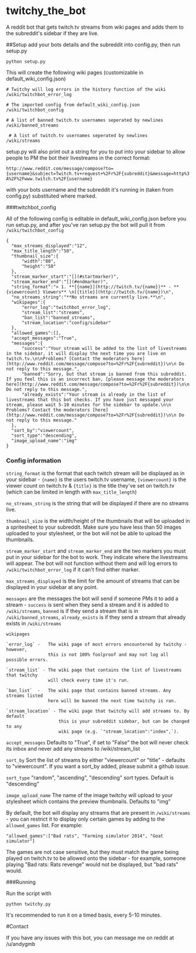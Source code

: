 twitchy_the_bot
===============

A reddit bot that gets twitch.tv streams from wiki pages and adds them to the subreddit's sidebar if they are live. 

##Setup
add your bots details and the subreddit into config.py, then run setup.py

    python setup.py

This will create the following wiki pages (customizable in default_wiki_config.json)
    
    # Twitchy will log errors in the history function of the wiki
    /wiki/twitchbot_error_log 

    # The imported config from default_wiki_config.json
    /wiki/twitchbot_config 

    # A list of banned twitch.tv usernames seperated by newlines
    /wiki/banned_streams 

     # A list of twitch.tv usernames seperated by newlines
    /wiki/streams

setup.py will also print out a string for you to put into your sidebar to allow people to PM the bot their livestreams in the correct format:

`http://www.reddit.com/message/compose?to={username}&subject=Twitch.tv+request+%2Fr%2F{subreddit}&message=http%3A%2F%2Fwww.twitch.tv%2F{username}`

with your bots username and the subreddit it's running in (taken from config.py) substituted where marked.


###twitchbot_config

All of the following config is editable in default_wiki_config.json before you run setup.py, and after you've ran setup.py the bot will pull it from `/wiki/twitchbot_config`

    {
      "max_streams_displayed":"12",
      "max_title_length":"50",
      "thumbnail_size":{
          "width":"80",
          "height":"50"
      },
      "stream_marker_start":"[](#startmarker)",
      "stream_marker_end":"[](#endmarker)",
      "string_format":"> 1. **[{name}](http://twitch.tv/{name})** - **{viewercount} Viewers** \n[{title}](http://twitch.tv/{name})\n",
      "no_streams_string":"**No streams are currently live.**\n",
      "wikipages":{
          "error_log":"twitchbot_error_log",
          "stream_list":"streams",
          "ban_list":"banned_streams",
          "stream_location":"config/sidebar"
      },
      "allowed_games":[],
      "accept_messages":"True",
      "messages":{
          "success":"Your stream will be added to the list of livestreams in the sidebar, it will display the next time you are live on twitch.tv.\n\nProblems? [Contact the moderators here](http://www.reddit.com/message/compose?to=%2Fr%2F{subreddit})\n\n Do not reply to this message.",
          "banned":"Sorry, but that stream is banned from this subreddit. If you feel this is an incorrect ban, [please message the moderators here](http://www.reddit.com/message/compose?to=%2Fr%2F{subreddit})\n\n Do not reply to this message.",
          "already_exists":"Your stream is already in the list of livestreams that this bot checks. If you have just messaged your stream, please wait 5-10 minutes for the sidebar to update.\n\n Problems? Contact the moderators [here](http://www.reddit.com/message/compose?to=%2Fr%2F{subreddit})\n\n Do not reply to this message."
      },
      "sort_by":"viewercount",
      "sort_type":"descending",
      "image_upload_name":"img"
    }


### Config information

`string_format` is the format that each twitch stream will be displayed as in your sidebar - `{name}` is the users twitch.tv username, `{viewercount}` is the viewer count on twitch.tv & `{title}` is the title they've set on twitch.tv (which can be limited in length with `max_title_length`)

`no_streams_string` is the string that will be displayed if there are no streams live. 

`thumbnail_size` is the width/height of the thumbnails that will be uploaded in a spritesheet to your subreddit. Make sure you have less than 50 images uploaded to your stylesheet, or the bot will not be able to upload the thumbnails.

`stream_marker_start` and `stream_marker_end` are the two markers you must put in your sidebar for the bot to work. They indicate where the livestreams will appear. The bot will not function without them and will log errors to `/wiki/twitchbot_error_log` if it can't find either marker.

`max_streams_displayed` is the limit for the amount of streams that can be displayed in your sidebar at any point.

`messages` are the messages the bot will send if someone PMs it to add a stream - `success` is sent when they send a stream and it is added to `/wiki/streams`, `banned` is if they send a stream that is in `/wiki/banned_streams`, `already_exists` is if they send a stream that already exists in `/wiki/streams`

    wikipages
    
    `error_log` -   The wiki page of most errors encountered by twitchy - however, 
                    this is not 100% foolproof and may not log all possible errors.
    
    `stream_list` - The wiki page that contains the list of livestreams that twitchy 
                    will check every time it's run.
    
    `ban_list`  -   The wiki page that contains banned streams. Any streams listed
                    here will be banned the next time twitchy is ran. 
        
    `stream_location` - The wiki page that twitchy will add streams to. By default 
                        this is your subreddit sidebar, but can be changed to any 
                        wiki page (e.g. `"stream_location":"index",`).


`accept_messages` Defaults to "True", if set to "False" the bot will never check its inbox and never add any streams to /wiki/stream_list

`sort_by` Sort the list of streams by either "viewercount" or "title" - defaults to "viewercount". If you want a sort_by added, please submit a github issue.

`sort_type` "random", "ascending", "descending" sort types. Default is "descending"

`image_upload_name` The name of the image twitchy will upload to your stylesheet which contains the preview thumbnails. Defaults to "img"

By default, the bot will display any streams that are present in `/wiki/streams` - you can restrict it to display only certain games by adding to the `allowed_games` list. For example:

    "allowed_games":["Bad rats", "Farming simulator 2014", "Goat simulator"]

The games are not case sensitive, but they must match the game being played on twitch.tv to be allowed onto the sidebar - for example, someone playing "Bad rats: Rats revenge" would not be displayed, but "bad rats" would. 


###Running

Run the script with 

    python twitchy.py

It's recommended to run it on a timed basis, every 5-10 minutes.

#Contact 

If you have any issues with this bot, you can message me on reddit at /u/andygmb